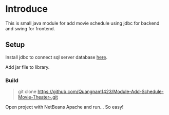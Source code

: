 # Introduce
This is small java module for add movie schedule using jdbc for backend and swing for frontend.

## Setup

Install jdbc to connect sql server database [here](https://go.microsoft.com/fwlink/?linkid=2262747).

Add jar file to library.

### Build

>git clone https://github.com/Quangnam1423/Module-Add-Schedule-Movie-Theater-.git

Open project with NetBeans Apache and run... So easy!
